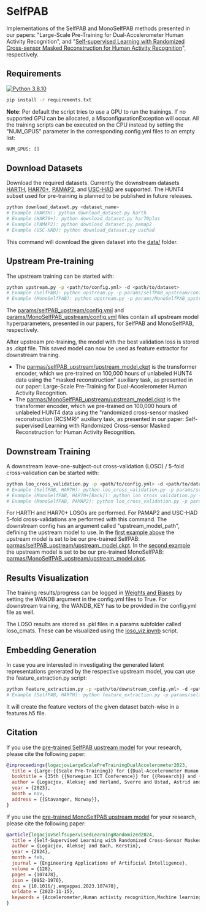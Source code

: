 # SelfPAB
Implementations of the SelfPAB and MonoSelfPAB methods presented in our papers: "Large-Scale Pre-Training for Dual-Accelerometer Human Activity Recognition", and "[Self-supervised Learning with Randomized Cross-sensor Masked Reconstruction for Human Activity Recognition](https://www.sciencedirect.com/science/article/pii/S0952197623016627)", respectively.

## Requirements
[![Python 3.8.10](https://img.shields.io/badge/Python_Versions-3.8_%7C_3.9_%7C_3.10-blue)](https://www.python.org/downloads/release/python-3810/)
```bash
pip install -r requirements.txt
```
__Note__: Per default the script tries to use a GPU to run the trainings. If no supported GPU can be allocated, a MisconfigurationException will occur. All the training scripts can be executed on the CPU instead by setting the "NUM_GPUS" parameter in the corresponding config.yml files to an empty list:
```bash
NUM_GPUS: []
```
## Download Datasets
Download the required datasets. Currently the downstream datasets [HARTH](https://archive.ics.uci.edu/dataset/779/harth), [HAR70+](https://archive.ics.uci.edu/dataset/780/har70), [PAMAP2](https://archive.ics.uci.edu/dataset/231/pamap2+physical+activity+monitoring), and [USC-HAD](https://sipi.usc.edu/had/) are supported. The HUNT4 subset used for pre-training is planned to be published in future releases.
```bash
python download_dataset.py <dataset_name>
# Example (HARTH): python download_dataset.py harth
# Example (HAR70+): python download_dataset.py har70plus
# Example (PAMAP2): python download_dataset.py pamap2
# Example (USC-HAD): python download_dataset.py uschad
```
This command will download the given dataset into the [data/](https://github.com/ntnu-ai-lab/SelfPAB/tree/main/data) folder.

## Upstream Pre-training
The upstream training can be started with:
```bash
python upstream.py -p <path/to/config.yml> -d <path/to/dataset>
# Example (SelfPAB): python upstream.py -p params/selfPAB_upstream/config.yml -d data/hunt4/
# Example (MonoSelfPAB): python upstream.py -p params/MonoSelfPAB_upstream/config.yml -d data/hunt4/
```
The [params/selfPAB_upstream/config.yml](https://github.com/ntnu-ai-lab/SelfPAB/blob/main/params/selfPAB_upstream/config.yml) and [params/MonoSelfPAB_upstream/config.yml](https://github.com/ntnu-ai-lab/SelfPAB/blob/main/params/MonoSelfPAB_upstream/config.yml) files contain all upstream model hyperparameters, presented in our papers, for SelfPAB and MonoSelfPAB, respectively.

After upstream pre-training, the model with the best validation loss is stored as .ckpt file. This saved model can now be used as feature extractor for downstream training.
- The [parmas/selfPAB_upstream/upstream_model.ckpt](https://github.com/ntnu-ai-lab/SelfPAB/blob/main/params/selfPAB_upstream/upstream_model.ckpt) is the transformer encoder, which we pre-trained on 100,000 hours of unlabeled HUNT4 data using the "masked reconstruction" auxiliary task, as presented in our paper: Large-Scale Pre-Training for Dual-Accelerometer Human Activity Recognition.
- The [parmas/MonoSelfPAB_upstream/upstream_model.ckpt](https://github.com/ntnu-ai-lab/SelfPAB/blob/main/params/MonoSelfPAB_upstream/upstream_model.ckpt) is the transformer encoder, which we pre-trained on 100,000 hours of unlabeled HUNT4 data using the "randomized cross-sensor masked reconstruction (RCSMR)" auxiliary task, as presented in our paper: Self-supervised Learning with Randomized Cross-sensor Masked Reconstruction for Human Activity Recognition.


## Downstream Training
A downstream leave-one-subject-out cross-validation (LOSO) / 5-fold cross-validation can be started with:
```bash
python loo_cross_validation.py -p <path/to/config.yml> -d <path/to/dataset>
# Example (SelfPAB, HARTH): python loo_cross_validation.py -p params/selfPAB_downstream_experiments/selfPAB_downstream_harth/config.yml -d data/harth/
# Example (MonoSelfPAB, HAR70+[Back]): python loo_cross_validation.py -p params/MonoSelfPAB_downstream_experiments/MonoSelfPAB_downstream_har70_B/config.yml -d data/har70plus/
# Example (MonoSelfPAB, PAMAP2): python loo_cross_validation.py -p params/MonoSelfPAB_downstream_experiments/MonoSelfPAB_downstream_pamap2/config.yml -d data/pamap2/
```
For HARTH and HAR70+ LOSOs are performed. For PAMAP2 and USC-HAD 5-fold cross-validations are performed with this command.
The downstream config has an argument called "upstream_model_path", defining the upstream model to use. In the [first example above](https://github.com/ntnu-ai-lab/SelfPAB/blob/main/params/selfPAB_downstream_experiments/selfPAB_downstream_harth/config.yml) the upstream model is set to be our pre-trained SelfPAB: [parmas/selfPAB_upstream/upstream_model.ckpt](https://github.com/ntnu-ai-lab/SelfPAB/blob/main/params/selfPAB_upstream/upstream_model.ckpt). In the [second example](https://github.com/ntnu-ai-lab/SelfPAB/blob/main/params/MonoSelfPAB_downstream_experiments/MonoSelfPAB_downstream_har70_B/config.yml) the upstream model is set to be our pre-trained MonoSelfPAB: [parmas/MonoSelfPAB_upstream/upstream_model.ckpt](https://github.com/ntnu-ai-lab/SelfPAB/blob/main/params/MonoSelfPAB_upstream/upstream_model.ckpt).

## Results Visualization
The training results/progress can be logged in [Weights and Biases](https://wandb.ai/) by setting the WANDB argument in the config.yml files to True. For downstream training, the WANDB_KEY has to be provided in the config.yml file as well.

The LOSO results are stored as .pkl files in a params subfolder called loso_cmats. These can be visualized using the [loso_viz.ipynb](https://github.com/ntnu-ai-lab/SelfPAB/blob/main/loso_viz.ipynb) script.

## Embedding Generation
In case you are interested in investigating the generated latent representations generated by the respective upstream model, you can use the feature_extraction.py script:
```bash
python feature_extraction.py -p <path/to/downstream_config.yml> -d <path/to/dataset>
# Example (SelfPAB, HARTH): python feature_extraction.py -p params/selfPAB_downstream_experiments/selfPAB_downstream_harth/config.yml -d data/harth/
```
It will create the feature vectors of the given dataset batch-wise in a features.h5 file.

## Citation
If you use the [pre-trained SelfPAB upstream model](https://github.com/ntnu-ai-lab/SelfPAB/blob/main/params/selfPAB_upstream/upstream_model.ckpt) for your research, please cite the following paper:
```bibtex
@inproceedings{logacjovLargeScalePreTrainingDualAccelerometer2023,
  title = {Large-{{Scale Pre-Training}} for {{Dual-Accelerometer Human Activity Recognition}}},
  booktitle = {35th {{Norwegian ICT Conference}} for {{Research}} and {{Education}}, {{Accepted}} for Publication},
  author = {Logacjov, Aleksej and Herland, Sverre and Ustad, Astrid and Bach, Kerstin},
  year = {2023},
  month = nov,
  address = {{Stavanger, Norway}},
}
```

If you use the [pre-trained MonoSelfPAB upstream model](https://github.com/ntnu-ai-lab/SelfPAB/blob/main/params/MonoSelfPAB_upstream/upstream_model.ckpt) for your research, please cite the following paper:
```bibtex
@article{logacjovSelfsupervisedLearningRandomized2024,
  title = {Self-Supervised Learning with Randomized Cross-Sensor Masked Reconstruction for Human Activity Recognition},
  author = {Logacjov, Aleksej and Bach, Kerstin},
  year = {2024},
  month = feb,
  journal = {Engineering Applications of Artificial Intelligence},
  volume = {128},
  pages = {107478},
  issn = {0952-1976},
  doi = {10.1016/j.engappai.2023.107478},
  urldate = {2023-11-15},
  keywords = {Accelerometer,Human activity recognition,Machine learning,Representation learning,Self-supervised learning,Transformer}
}
```
